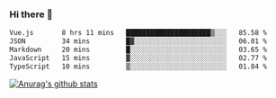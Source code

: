 ### Hi there 👋



<!--
**webB1an/webB1an** is a ✨ _special_ ✨ repository because its `README.md` (this file) appears on your GitHub profile.

Here are some ideas to get you started:

- 🔭 I’m currently working on ...
- 🌱 I’m currently learning ...
- 👯 I’m looking to collaborate on ...
- 🤔 I’m looking for help with ...
- 💬 Ask me about ...
- 📫 How to reach me: ...
- 😄 Pronouns: ...
- ⚡ Fun fact: ...
-->

<!--START_SECTION:waka-->

```txt
Vue.js       8 hrs 11 mins   █████████████████████▒░░░   85.58 %
JSON         34 mins         █▓░░░░░░░░░░░░░░░░░░░░░░░   06.01 %
Markdown     20 mins         █░░░░░░░░░░░░░░░░░░░░░░░░   03.65 %
JavaScript   15 mins         ▓░░░░░░░░░░░░░░░░░░░░░░░░   02.77 %
TypeScript   10 mins         ▒░░░░░░░░░░░░░░░░░░░░░░░░   01.84 %
```

<!--END_SECTION:waka-->


[![Anurag's github stats](https://github-readme-stats.vercel.app/api?username=webB1an&show_icons=true&theme=radical)](https://github.com/anuraghazra/github-readme-stats)

